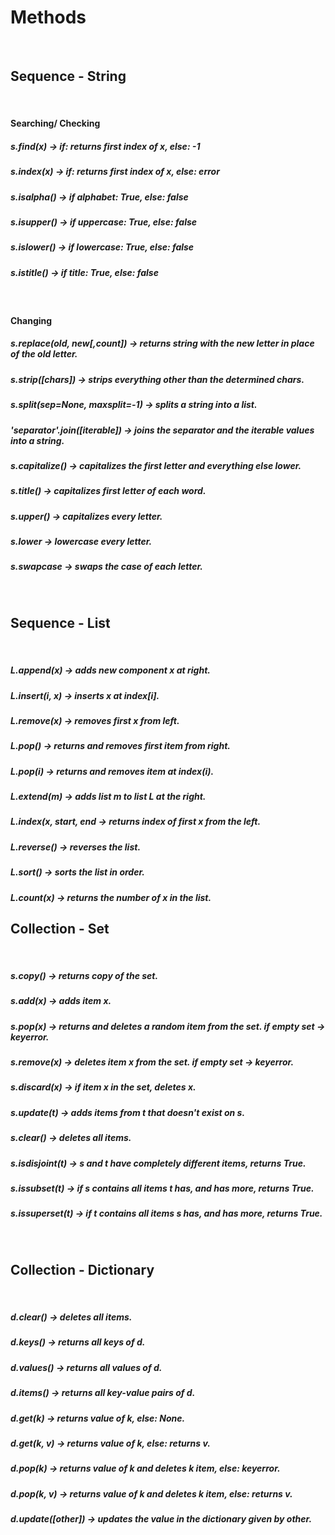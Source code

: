 # Methods
<br/>

## Sequence - String
<br/>

#### Searching/ Checking 
##### *s.find(x)* -> if: returns first index of x, else: -1
##### *s.index(x)* -> if: returns first index of x, else: error
##### *s.isalpha()* -> if alphabet: True, else: false
##### *s.isupper()* -> if uppercase: True, else: false
##### *s.islower()* -> if lowercase: True, else: false
##### *s.istitle()* -> if title: True, else: false
<br/>

#### Changing 
##### *s.replace(old, new[,count])* -> returns string with the new letter in place of the old letter.
##### *s.strip([chars])* -> strips everything other than the determined chars. 
##### *s.split(sep=None, maxsplit=-1)* -> splits a string into a list.
##### *'separator'.join([iterable])* -> joins the separator and the iterable values into a string. 
##### *s.capitalize()* -> capitalizes the first letter and everything else lower.
##### *s.title()* -> capitalizes first letter of each word. 
##### *s.upper()* -> capitalizes every letter.
##### *s.lower* -> lowercase every letter.
##### *s.swapcase* -> swaps the case of each letter. 
<br/>

## Sequence - List
<br/>

##### *L.append(x)* -> adds new component x at right. 
##### *L.insert(i, x)* -> inserts x at index[i].
##### *L.remove(x)* -> removes first x from left. 
##### *L.pop()* -> returns and removes first item from right.
##### *L.pop(i)* -> returns and removes item at index(i). 
##### *L.extend(m)* -> adds list m to list L at the right.
##### *L.index(x, start, end* -> returns index of first x from the left. 
##### *L.reverse()* -> reverses the list.
##### *L.sort()* -> sorts the list in order. 
##### *L.count(x)* -> returns the number of x in the list.


## Collection - Set
<br/>

##### *s.copy()* -> returns copy of the set.
##### *s.add(x)* -> adds item x.
##### *s.pop(x)* -> returns and deletes a random item from the set. if empty set -> keyerror.
##### *s.remove(x)* -> deletes item x from the set. if empty set -> keyerror.
##### *s.discard(x)* -> if item x in the set, deletes x. 
##### *s.update(t)* -> adds items from t that doesn't exist on s. 
##### *s.clear()* -> deletes all items.
##### *s.isdisjoint(t)* -> s and t have completely different items, returns True. 
##### *s.issubset(t)* -> if s contains all items t has, and has more, returns True.
##### *s.issuperset(t)* -> if t contains all items s has, and has more, returns True.
<br/>

## Collection - Dictionary
<br/>

##### *d.clear()* -> deletes all items. 
##### *d.keys()* -> returns all keys of d. 
##### *d.values()* -> returns all values of d. 
##### *d.items()* -> returns all key-value pairs of d. 
##### *d.get(k)* -> returns value of k, else: None. 
##### *d.get(k, v)* -> returns value of k, else: returns v.
##### *d.pop(k)* -> returns value of k and deletes k item, else: keyerror. 
##### *d.pop(k, v)* -> returns value of k and deletes k item, else: returns v. 
##### *d.update([other])* -> updates the value in the dictionary given by other. 

